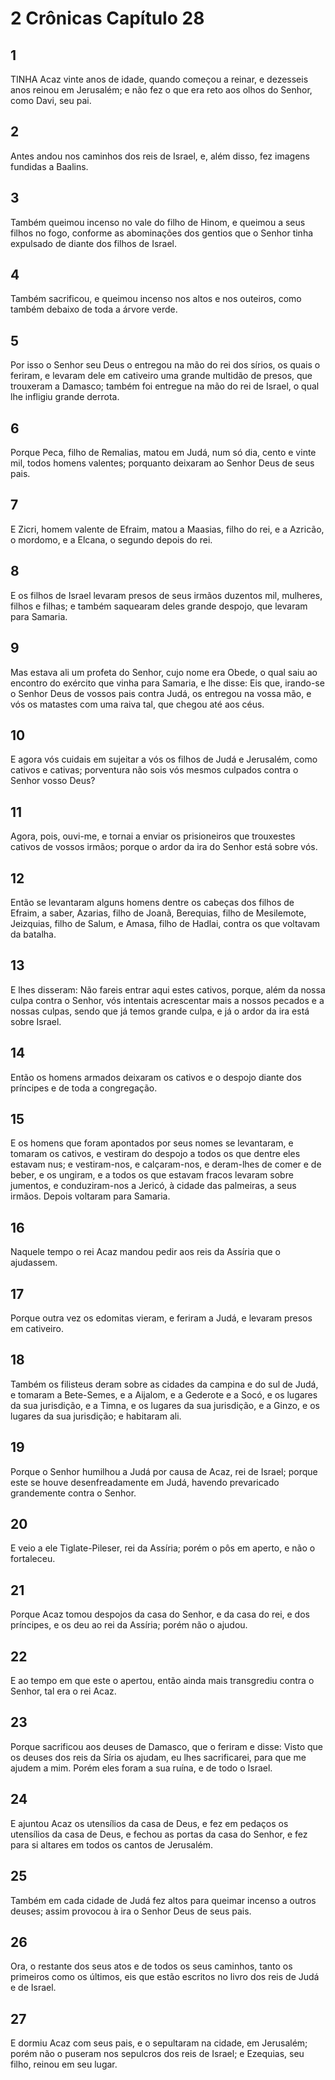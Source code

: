 # 2 Crônicas Capítulo 28

## 1
TINHA Acaz vinte anos de idade, quando começou a reinar, e dezesseis anos reinou em Jerusalém; e não fez o que era reto aos olhos do Senhor, como Davi, seu pai.

## 2
Antes andou nos caminhos dos reis de Israel, e, além disso, fez imagens fundidas a Baalins.

## 3
Também queimou incenso no vale do filho de Hinom, e queimou a seus filhos no fogo, conforme as abominações dos gentios que o Senhor tinha expulsado de diante dos filhos de Israel.

## 4
Também sacrificou, e queimou incenso nos altos e nos outeiros, como também debaixo de toda a árvore verde.

## 5
Por isso o Senhor seu Deus o entregou na mão do rei dos sírios, os quais o feriram, e levaram dele em cativeiro uma grande multidão de presos, que trouxeram a Damasco; também foi entregue na mão do rei de Israel, o qual lhe infligiu grande derrota.

## 6
Porque Peca, filho de Remalias, matou em Judá, num só dia, cento e vinte mil, todos homens valentes; porquanto deixaram ao Senhor Deus de seus pais.

## 7
E Zicri, homem valente de Efraim, matou a Maasias, filho do rei, e a Azricão, o mordomo, e a Elcana, o segundo depois do rei.

## 8
E os filhos de Israel levaram presos de seus irmãos duzentos mil, mulheres, filhos e filhas; e também saquearam deles grande despojo, que levaram para Samaria.

## 9
Mas estava ali um profeta do Senhor, cujo nome era Obede, o qual saiu ao encontro do exército que vinha para Samaria, e lhe disse: Eis que, irando-se o Senhor Deus de vossos pais contra Judá, os entregou na vossa mão, e vós os matastes com uma raiva tal, que chegou até aos céus.

## 10
E agora vós cuidais em sujeitar a vós os filhos de Judá e Jerusalém, como cativos e cativas; porventura não sois vós mesmos culpados contra o Senhor vosso Deus?

## 11
Agora, pois, ouvi-me, e tornai a enviar os prisioneiros que trouxestes cativos de vossos irmãos; porque o ardor da ira do Senhor está sobre vós.

## 12
Então se levantaram alguns homens dentre os cabeças dos filhos de Efraim, a saber, Azarias, filho de Joanã, Berequias, filho de Mesilemote, Jeizquias, filho de Salum, e Amasa, filho de Hadlai, contra os que voltavam da batalha.

## 13
E lhes disseram: Não fareis entrar aqui estes cativos, porque, além da nossa culpa contra o Senhor, vós intentais acrescentar mais a nossos pecados e a nossas culpas, sendo que já temos grande culpa, e já o ardor da ira está sobre Israel.

## 14
Então os homens armados deixaram os cativos e o despojo diante dos príncipes e de toda a congregação.

## 15
E os homens que foram apontados por seus nomes se levantaram, e tomaram os cativos, e vestiram do despojo a todos os que dentre eles estavam nus; e vestiram-nos, e calçaram-nos, e deram-lhes de comer e de beber, e os ungiram, e a todos os que estavam fracos levaram sobre jumentos, e conduziram-nos a Jericó, à cidade das palmeiras, a seus irmãos. Depois voltaram para Samaria.

## 16
Naquele tempo o rei Acaz mandou pedir aos reis da Assíria que o ajudassem.

## 17
Porque outra vez os edomitas vieram, e feriram a Judá, e levaram presos em cativeiro.

## 18
Também os filisteus deram sobre as cidades da campina e do sul de Judá, e tomaram a Bete-Semes, e a Aijalom, e a Gederote e a Socó, e os lugares da sua jurisdição, e a Timna, e os lugares da sua jurisdição, e a Ginzo, e os lugares da sua jurisdição; e habitaram ali.

## 19
Porque o Senhor humilhou a Judá por causa de Acaz, rei de Israel; porque este se houve desenfreadamente em Judá, havendo prevaricado grandemente contra o Senhor.

## 20
E veio a ele Tiglate-Pileser, rei da Assíria; porém o pôs em aperto, e não o fortaleceu.

## 21
Porque Acaz tomou despojos da casa do Senhor, e da casa do rei, e dos príncipes, e os deu ao rei da Assíria; porém não o ajudou.

## 22
E ao tempo em que este o apertou, então ainda mais transgrediu contra o Senhor, tal era o rei Acaz.

## 23
Porque sacrificou aos deuses de Damasco, que o feriram e disse: Visto que os deuses dos reis da Síria os ajudam, eu lhes sacrificarei, para que me ajudem a mim. Porém eles foram a sua ruína, e de todo o Israel.

## 24
E ajuntou Acaz os utensílios da casa de Deus, e fez em pedaços os utensílios da casa de Deus, e fechou as portas da casa do Senhor, e fez para si altares em todos os cantos de Jerusalém.

## 25
Também em cada cidade de Judá fez altos para queimar incenso a outros deuses; assim provocou à ira o Senhor Deus de seus pais.

## 26
Ora, o restante dos seus atos e de todos os seus caminhos, tanto os primeiros como os últimos, eis que estão escritos no livro dos reis de Judá e de Israel.

## 27
E dormiu Acaz com seus pais, e o sepultaram na cidade, em Jerusalém; porém não o puseram nos sepulcros dos reis de Israel; e Ezequias, seu filho, reinou em seu lugar.

